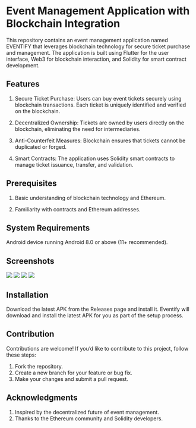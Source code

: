 
# Event Management Application with Blockchain Integration

This repository contains an event management application named EVENTIFY that leverages blockchain technology for secure ticket purchase and management. The application is built using Flutter for the user interface, Web3 for blockchain interaction, and Solidity for smart contract development.



## Features

1. Secure Ticket Purchase: Users can buy event tickets securely using blockchain transactions. Each ticket is uniquely identified and verified on the blockchain.

2. Decentralized Ownership: Tickets are owned by users directly on the blockchain, eliminating the need for intermediaries.

3. Anti-Counterfeit Measures: Blockchain ensures that tickets cannot be duplicated or forged.

4. Smart Contracts: The application uses Solidity smart contracts to manage ticket issuance, transfer, and validation.
## Prerequisites

1. Basic understanding of blockchain technology and Ethereum.

2. Familiarity with contracts and Ethereum addresses.
## System Requirements

Android device running Android 8.0 or above (11+ recommended).

## Screenshots

<img src="signin.jpeg">
<img src="createEvent.jpeg">
<img src="eventDetails.jpeg">
<img src="user.jpeg">

## Installation

Download the latest APK from the Releases page and install it. Eventify will download and install the latest APK for you as part of the setup process.
## Contribution

Contributions are welcome! If you’d like to contribute to this project, follow these steps:

1. Fork the repository.
2. Create a new branch for your feature or bug fix.
3. Make your changes and submit a pull request.

## Acknowledgments

1. Inspired by the decentralized future of event management.
2. Thanks to the Ethereum community and Solidity developers.
